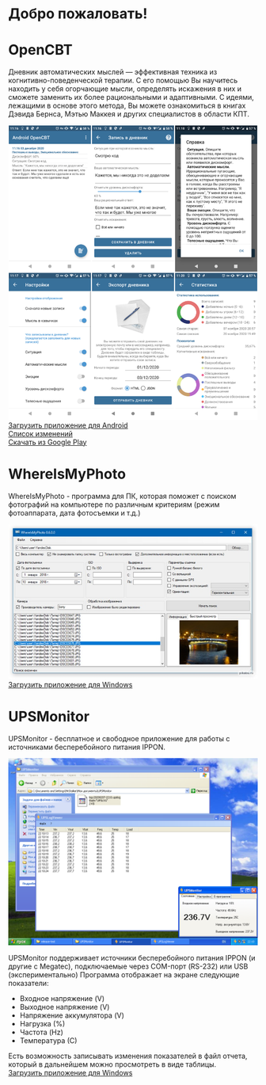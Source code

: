 # Добро пожаловать!

# OpenCBT

Дневник автоматических мыслей — эффективная техника из когнитивно-поведенческой терапии. 
С его помощью Вы научитесь находить у себя огорчающие мысли, определять искажения в них и сможете заменить их более рациональными и адаптивными.
С идеями, лежащими в основе этого метода, Вы можете ознакомиться в книгах Дэвида Бернса, Мэтью Маккея и других специалистов в области КПТ.

![Скриншоты](/img/screen_ocbt.png)
[Загрузить приложение для Android](https://github.com/va-utils/opencbt/releases/download/0.5.2/universal.apk)   
[Список изменений](https://github.com/va-utils/opencbt/releases/download/0.5.2/)   
[Скачать из Google Play](https://play.google.com/store/apps/details?id=com.vva.androidopencbt)  

# WhereIsMyPhoto
WhereIsMyPhoto - программа для ПК, которая поможет с поиском фотографий на компьютере по различным критериям (режим фотоаппарата, дата фотосъемки и т.д.)

![Скриншоты](/img/screen_wmph.jfif)   
[Загрузить приложение для Windows](https://github.com/va-utils/WhereIsMyPhoto/releases/download/1.0/WhereIsMyPhoto-Setup.exe) 

# UPSMonitor

UPSMonitor - бесплатное и свободное приложение для работы с источниками бесперебойного питания IPPON.

![UPSMonitor Screenshot](/img/screen_ups.png)

UPSMonitor поддерживает источники бесперебойного питания IPPON (и другие с Megatec), подключаемые через COM-порт (RS-232) или USB (экспериментально)
Программа отображает на экране следующие показатели:
- Входное напряжение (V)
- Выходное напряжение (V)
- Напряжение аккумулятора (V)
- Нагрузка (%)
- Частота (Hz)
- Температура (С)

Есть возможность записывать изменения показателей в файл отчета, который в дальнейшем можно просмотреть в виде таблицы.   
[Загрузить приложение для Windows](https://github.com/va-utils/UPSMonitor/releases/download/0.2/UPSMonitor_02_beta.zip)

